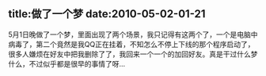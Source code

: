 title:做了一个梦
date:2010-05-02-01-21
---
<div id="blogDetailDiv" style="font-size:14px;">&#13;
                                                &#13;
                                                <p>5月1日晚做了一个梦，里面出现了两个场景，我只记得有这两个了，一个是电脑中病毒了，第二个竟然是我QQ正在挂着，不知怎么不停上下线的那个程序启动了，很多人嫌烦在好友中把我删除了了，我回来一个一个的加回好友。真是干过什么梦什么，不过似乎都是很早的事情了呀...<br/></p>&#13;
                                                &#13;
                                            </div>&#13;
										